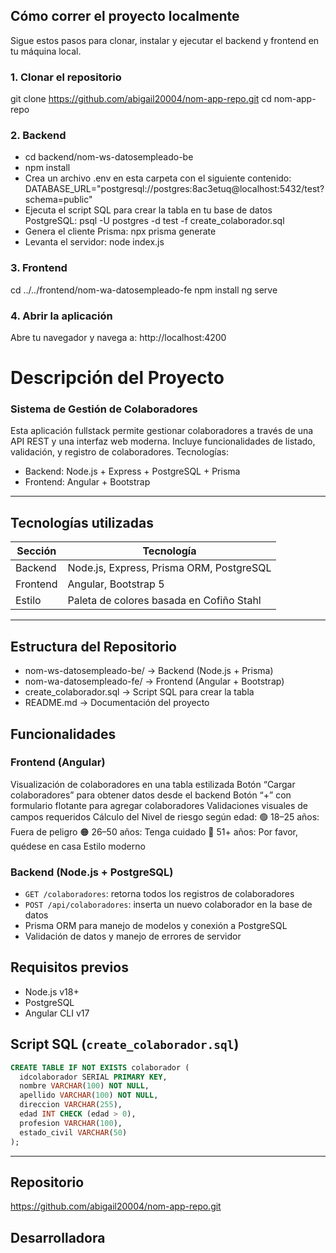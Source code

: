 ## Cómo correr el proyecto localmente
Sigue estos pasos para clonar, instalar y ejecutar el backend y frontend en tu máquina local.

### 1. Clonar el repositorio
git clone https://github.com/abigail20004/nom-app-repo.git
cd nom-app-repo
### 2. Backend
- cd backend/nom-ws-datosempleado-be
- npm install
- Crea un archivo .env en esta carpeta con el siguiente contenido:
    DATABASE_URL="postgresql://postgres:8ac3etuq@localhost:5432/test?schema=public"
- Ejecuta el script SQL para crear la tabla en tu base de datos PostgreSQL:
  psql -U postgres -d test -f create_colaborador.sql
- Genera el cliente Prisma:
  npx prisma generate
- Levanta el servidor:
  node index.js
### 3. Frontend
cd ../../frontend/nom-wa-datosempleado-fe
npm install
ng serve
### 4. Abrir la aplicación
Abre tu navegador y navega a:
http://localhost:4200

# Descripción del Proyecto
### Sistema de Gestión de Colaboradores 


Esta aplicación fullstack permite gestionar colaboradores a través de una API REST y una interfaz web moderna. Incluye funcionalidades de listado, validación, y registro de colaboradores.
Tecnologías:
- Backend: Node.js + Express + PostgreSQL + Prisma
- Frontend: Angular + Bootstrap

---
## Tecnologías utilizadas

| Sección  | Tecnología                                    |
|----------|-----------------------------------------------|
| Backend  | Node.js, Express, Prisma ORM, PostgreSQL      |
| Frontend | Angular, Bootstrap 5                          |
| Estilo   | Paleta de colores basada en Cofiño Stahl      |
---
## Estructura del Repositorio
- nom-ws-datosempleado-be/ → Backend (Node.js + Prisma)
- nom-wa-datosempleado-fe/ → Frontend (Angular + Bootstrap)
- create_colaborador.sql → Script SQL para crear la tabla
- README.md → Documentación del proyecto

## Funcionalidades
### Frontend (Angular)
Visualización de colaboradores en una tabla estilizada
Botón “Cargar colaboradores” para obtener datos desde el backend
Botón “+” con formulario flotante para agregar colaboradores
Validaciones visuales de campos requeridos
Cálculo del Nivel de riesgo según edad:
    🟢 18–25 años: Fuera de peligro
    🟠 26–50 años: Tenga cuidado
    🔴 51+ años: Por favor, quédese en casa
Estilo moderno

### Backend (Node.js + PostgreSQL)
- `GET /colaboradores`: retorna todos los registros de colaboradores
- `POST /api/colaboradores`: inserta un nuevo colaborador en la base de datos
- Prisma ORM para manejo de modelos y conexión a PostgreSQL
- Validación de datos y manejo de errores de servidor

## Requisitos previos
- Node.js v18+
- PostgreSQL
- Angular CLI v17

## Script SQL (`create_colaborador.sql`)
```sql
CREATE TABLE IF NOT EXISTS colaborador (
  idcolaborador SERIAL PRIMARY KEY,
  nombre VARCHAR(100) NOT NULL,
  apellido VARCHAR(100) NOT NULL,
  direccion VARCHAR(255),
  edad INT CHECK (edad > 0),
  profesion VARCHAR(100),
  estado_civil VARCHAR(50)
);
```
---
## Repositorio
https://github.com/abigail20004/nom-app-repo.git

## Desarrolladora



